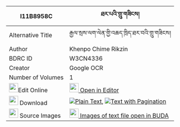 |I11B8958C|ཐར་པའི་གྲུ་གཟིངས། 
| --- | --- 
|Alternative Title |རྒྱལ་སྲས་ལག་ལེན་གྱི་འཆད་ཁྲིད་ཐར་བའི་གྲུ་གཟིངས།
|Author| Khenpo Chime Rikzin
|BDRC ID | W3CN4336
|Creator | Google OCR
|Number of Volumes| 1
|<img width="25" src="https://img.icons8.com/color/25/000000/edit-property.png">Edit Online| [<img width="25" src="https://avatars.githubusercontent.com/u/45091458?s=200&v=4"> Open in Editor](http://editor.openpecha.org/I11B8958C)
|<img width="25" src="https://img.icons8.com/fluent/48/000000/download-2.png"/>  Download | [![](https://img.icons8.com/color/20/000000/txt.png)Plain Text](https://github.com/Openpecha/I11B8958C/releases/download/v1/tarpa_i_druzing_plain_I11B8958C.zip), [![](https://img.icons8.com/color/20/000000/txt.png)Text with Pagination](https://github.com/Openpecha/I11B8958C/releases/download/v1/tarpa_i_druzing_pages_I11B8958C.zip)
|<img width="25" src="https://img.icons8.com/plasticine/100/000000/pictures-folder.png"/>  Source Images | [<img width="25" src="https://library.bdrc.io/icons/BUDA-small.svg"> Images of text file open in BUDA](https://library.bdrc.io/show/bdr:W3CN4336)